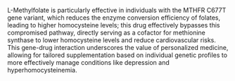 L-Methylfolate is particularly effective in individuals with the MTHFR C677T gene variant, which reduces the enzyme conversion efficiency of folates, leading to higher homocysteine levels; this drug effectively bypasses this compromised pathway, directly serving as a cofactor for methionine synthase to lower homocysteine levels and reduce cardiovascular risks. This gene-drug interaction underscores the value of personalized medicine, allowing for tailored supplementation based on individual genetic profiles to more effectively manage conditions like depression and hyperhomocysteinemia.